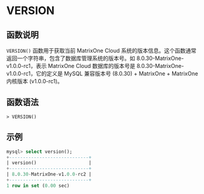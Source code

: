 # **VERSION**

## **函数说明**

`VERSION()` 函数用于获取当前 MatrixOne Cloud 系统的版本信息。这个函数通常返回一个字符串，包含了数据库管理系统的版本号。如 8.0.30-MatrixOne-v1.0.0-rc1，表示 MatrixOne Cloud 数据库的版本号是 8.0.30-MatrixOne-v1.0.0-rc1，它的定义是 MySQL 兼容版本号 (8.0.30) + MatrixOne + MatrixOne 内核版本 (v1.0.0-rc1)。

## **函数语法**

```
> VERSION()
```

## **示例**

```sql
mysql> select version();
+-----------------------------+
| version()                   |
+-----------------------------+
| 8.0.30-MatrixOne-v1.0.0-rc2 |
+-----------------------------+
1 row in set (0.00 sec)
```
